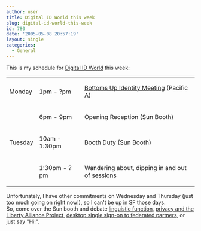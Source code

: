 ```yaml
---
author: user
title: Digital ID World this week
slug: digital-id-world-this-week
id: 780
date: '2005-05-08 20:57:19'
layout: single
categories:
  - General
---
```


This is my schedule for [Digital ID World](http://conference.digitalidworld.com/2005/) this week:

<table border="0">

<tbody>

<tr>

<td colspan="1" rowspan="1">

Monday

</td>

<td colspan="1" rowspan="1">

1pm - ?pm

</td>

<td colspan="1" rowspan="1">

[Bottoms Up Identity Meeting](http://www.identityblog.com/2005/05/06.html#a215) (Pacific A)

</td>

</tr>

<tr>

<td colspan="1" rowspan="1"></td>

<td colspan="1" rowspan="1">

6pm - 9pm

</td>

<td colspan="1" rowspan="1">

Opening Reception (Sun Booth)

</td>

</tr>

<tr>

<td colspan="1" rowspan="1">

Tuesday

</td>

<td colspan="1" rowspan="1">

10am - 1:30pm

</td>

<td colspan="1" rowspan="1">

Booth Duty (Sun Booth)

</td>

</tr>

<tr>

<td colspan="1" rowspan="1"></td>

<td colspan="1" rowspan="1">

1:30pm - ?pm

</td>

<td colspan="1" rowspan="1">

Wandering about, dipping in and out of sessions

</td>

</tr>

</tbody>

</table>

Unfortunately, I have other commitments on Wednesday and Thursday (just too much going on right now!), so I can't be up in SF those days.  
So, come over the Sun booth and debate [linguistic function](http://www.identityblog.com/2005/05/04.html#a213), [privacy and the Liberty Alliance Project](http://www.idcorner.org/index.php?p=97), [desktop single sign-on to federated partners](http://ericnorlin.typepad.com/weblog/2005/04/beat_that_ping.html), or just say "Hi!".